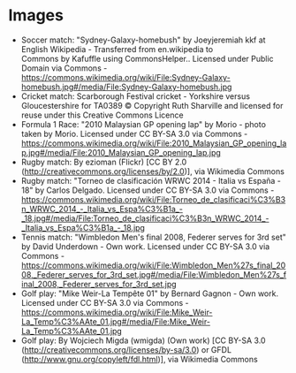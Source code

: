 # Images

* Soccer match: "Sydney-Galaxy-homebush" by Joeyjeremiah kkf at English Wikipedia - Transferred from en.wikipedia to Commons by Kafuffle using CommonsHelper.. Licensed under Public Domain via Commons - https://commons.wikimedia.org/wiki/File:Sydney-Galaxy-homebush.jpg#/media/File:Sydney-Galaxy-homebush.jpg
* Cricket match: Scarborough Festival cricket - Yorkshire versus Gloucestershire for TA0389 © Copyright Ruth Sharville and licensed for reuse under this Creative Commons Licence
* Formula 1 Race: "2010 Malaysian GP opening lap" by Morio - photo taken by Morio. Licensed under CC BY-SA 3.0 via Commons - https://commons.wikimedia.org/wiki/File:2010_Malaysian_GP_opening_lap.jpg#/media/File:2010_Malaysian_GP_opening_lap.jpg
* Rugby match: By ezioman (Flickr) [CC BY 2.0 (http://creativecommons.org/licenses/by/2.0)], via Wikimedia Commons
* Rugby match: "Torneo de clasificación WRWC 2014 - Italia vs España - 18" by Carlos Delgado. Licensed under CC BY-SA 3.0 via Commons - https://commons.wikimedia.org/wiki/File:Torneo_de_clasificaci%C3%B3n_WRWC_2014_-_Italia_vs_Espa%C3%B1a_-_18.jpg#/media/File:Torneo_de_clasificaci%C3%B3n_WRWC_2014_-_Italia_vs_Espa%C3%B1a_-_18.jpg
* Tennis match: "Wimbledon Men's final 2008, Federer serves for 3rd set" by David Underdown - Own work. Licensed under CC BY-SA 3.0 via Commons - https://commons.wikimedia.org/wiki/File:Wimbledon_Men%27s_final_2008,_Federer_serves_for_3rd_set.jpg#/media/File:Wimbledon_Men%27s_final_2008,_Federer_serves_for_3rd_set.jpg
* Golf play: "Mike Weir-La Tempête 01" by Bernard Gagnon - Own work. Licensed under CC BY-SA 3.0 via Commons - https://commons.wikimedia.org/wiki/File:Mike_Weir-La_Temp%C3%AAte_01.jpg#/media/File:Mike_Weir-La_Temp%C3%AAte_01.jpg
* Golf play: By Wojciech Migda (wmigda) (Own work) [CC BY-SA 3.0 (http://creativecommons.org/licenses/by-sa/3.0) or GFDL (http://www.gnu.org/copyleft/fdl.html)], via Wikimedia Commons